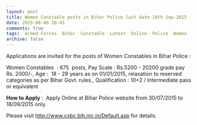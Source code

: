 ```yaml
---
layout: post
title: Women Constable posts in Bihar Police last date 18th Sep-2015   
date: 2015-08-06 20:43
comments: true
tags:  Armed Forces  Bihar  Constable  Latest  Online  Police  Women 
archive: false
---
```

Applications are invited for the posts of Women Constables in Bihar Police :


Women Constables  : 675  posts, Pay Scale : Rs.5200 - 20200 grade pay Rs. 2000/-, Age :  18 - 28 years as on 01/01/2015, relaxation to reserved categories as per Bihar Govt. rules., Qualification : 10+2 / Intermediate pass or equivalent

**How to Apply** :  Apply Online at Bihar Police website from 30/07/2015 to 18/09/2015 only. 

Please visit <http://www.csbc.bih.nic.in/Default.asp>  for details.




